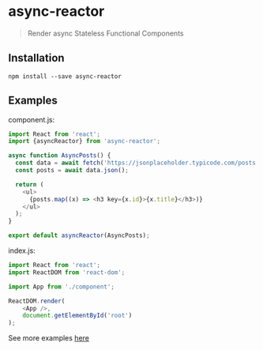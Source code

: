 # async-reactor

> Render async Stateless Functional Components

## Installation

```shell
npm install --save async-reactor
```

## Examples

component.js:
```js
import React from 'react';
import {asyncReactor} from 'async-reactor';

async function AsyncPosts() {
  const data = await fetch('https://jsonplaceholder.typicode.com/posts');
  const posts = await data.json();

  return (
    <ul>
      {posts.map((x) => <h3 key={x.id}>{x.title}</h3>)}
    </ul>
  );
}

export default asyncReactor(AsyncPosts);
```

index.js:
```js
import React from 'react';
import ReactDOM from 'react-dom';

import App from './component';

ReactDOM.render(
    <App />,
    document.getElementById('root')
);
```

See more examples [here](https://github.com/xtuc/async-reactor-examples)
